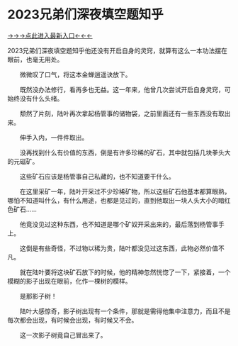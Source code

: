# 2023兄弟们深夜填空题知乎

<a href="https://8h6e.com ">→→→点此进入最新入口←←←</a >

2023兄弟们深夜填空题知乎他还没有开启自身的灵窍，就算有这么一本功法摆在眼前，也毫无用处。

　　微微叹了口气，将这本金蝉逍遥诀放下。

　　既然没办法修行，看再多也无益。这一年来，他曾几次尝试开启自身灵窍，可始终没有什么头绪。

　　颓然了片刻，陆叶再次拿起杨管事的储物袋，之前里面还有一些东西没有取出来。

　　伸手入内，一件件取出。

　　没再找到什么有价值的东西，倒是有许多珍稀的矿石，其中就包括几块拳头大的元磁矿。

　　这些矿石应该是杨管事自己私藏的，也不知道要干什么。

　　在这里采矿一年，陆叶开采过不少珍稀矿物，所以这些矿石他基本都算眼熟，哪怕不知道叫什么，有什么用途，也都是见过的，直到他取出一块人头大小的暗红色矿石……

　　他竟没见过这种东西，也不知道是哪个矿奴开采出来的，最后落到杨管事手上。

　　这倒是有些奇怪，不过物以稀为贵，陆叶都没见过这东西，此物必然价值不凡。

　　就在陆叶要将这块矿石放下的时候，他的精神忽然恍惚了一下，紧接着，一个模糊的影子出现在眼前，化作一棵树的模样。

　　是那影子树！

　　陆叶大感惊奇，影子树出现有一个条件，那就是需得他集中注意力，而且不是每次都会出现，有时候会出现，有时候又不会。

　　这一次影子树竟自己冒出来了。
